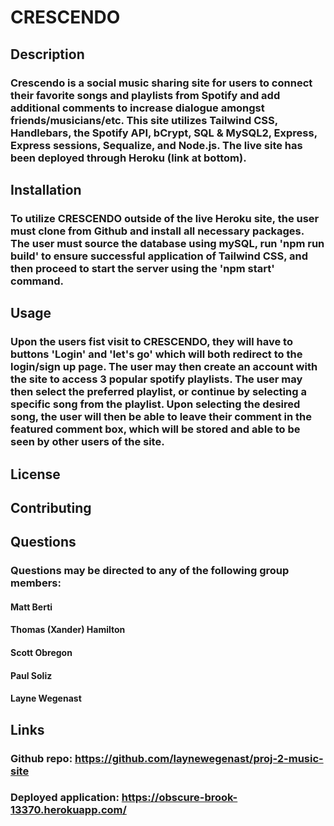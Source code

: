 # CRESCENDO

## Description
### Crescendo is a social music sharing site for users to connect their favorite songs and playlists from Spotify and add additional comments to increase dialogue amongst friends/musicians/etc. This site utilizes Tailwind CSS, Handlebars, the Spotify API, bCrypt, SQL & MySQL2, Express, Express sessions, Sequalize, and Node.js. The live site has been deployed through Heroku (link at bottom). 

## Installation
### To utilize CRESCENDO outside of the live Heroku site, the user must clone from Github and install all necessary packages. The user must source the database using mySQL, run 'npm run build' to ensure successful application of Tailwind CSS, and then proceed to start the server using the 'npm start' command. 

## Usage
### Upon the users fist visit to CRESCENDO, they will have to buttons 'Login' and 'let's go' which will both redirect to the login/sign up page. The user may then create an account with the site to access 3 popular spotify playlists. The user may then select the preferred playlist, or continue by selecting a specific song from the playlist. Upon selecting the desired song, the user will then be able to leave their comment in the featured comment box, which will be stored and able to be seen by other users of the site.

## License

## Contributing

## Questions
### Questions may be directed to any of the following group members:
#### Matt Berti
#### Thomas (Xander) Hamilton
#### Scott Obregon
#### Paul Soliz
#### Layne Wegenast

## Links
### Github repo: https://github.com/laynewegenast/proj-2-music-site
### Deployed application: https://obscure-brook-13370.herokuapp.com/

